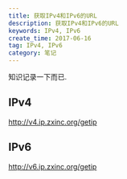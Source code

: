 ```yaml
---
title: 获取IPv4和IPv6的URL
description: 获取IPv4和IPv6的URL
keywords: IPv4, IPv6
create_time: 2017-06-16
tag: IPv4, IPv6
category: 笔记
---
```


知识记录一下而已.

## IPv4
http://v4.ip.zxinc.org/getip

## IPv6
http://v6.ip.zxinc.org/getip


